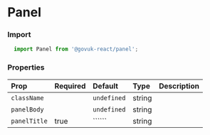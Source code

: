 Panel
=====

### Import
```js
  import Panel from '@govuk-react/panel';
```
<!-- STORY -->



### Properties
Prop | Required | Default | Type | Description
:--- | :------- | :------ | :--- | :----------
 `className` |  | ```undefined``` | string | 
 `panelBody` |  | ```undefined``` | string | 
 `panelTitle` | true | `````` | string | 


